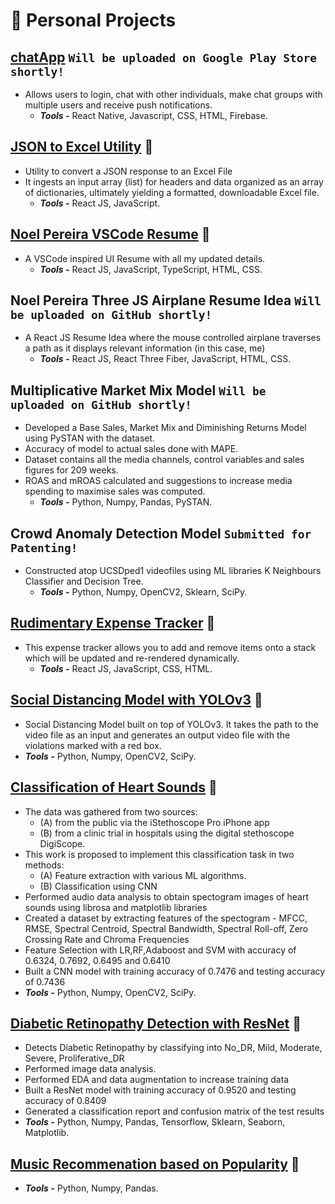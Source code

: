 # 🧪 Personal Projects

## [chatApp](https://github.com/noelp2500/chatApp) `Will be uploaded on Google Play Store shortly!`

- Allows users to login, chat with other individuals, make chat groups with multiple users and receive push notifications.
  - _**Tools -**_ React Native, Javascript, CSS, HTML, Firebase.

## [JSON to Excel Utility](https://github.com/noelp2500/JSON-To-Excel) 🔗

- Utility to convert a JSON response to an Excel File
- It ingests an input array (list) for headers and data organized as an array of dictionaries, ultimately yielding a formatted, downloadable Excel file.
  - _**Tools -**_ React JS, JavaScript.

## [Noel Pereira VSCode Resume](https://github.com/noelp2500/Noel-Pereira-VS-Code-Resume) 🔗

- A VSCode inspired UI Resume with all my updated details.
  - _**Tools -**_ React JS, JavaScript, TypeScript, HTML, CSS.

## Noel Pereira Three JS Airplane Resume Idea `Will be uploaded on GitHub shortly!`

- A React JS Resume Idea where the mouse controlled airplane traverses a path as it displays relevant information (in this case, me)
  - _**Tools -**_ React JS, React Three Fiber, JavaScript, HTML, CSS.

## Multiplicative Market Mix Model `Will be uploaded on GitHub shortly!`

- Developed a Base Sales, Market Mix and Diminishing Returns Model using PySTAN with the dataset.
- Accuracy of model to actual sales done with MAPE.
- Dataset contains all the media channels, control variables and sales figures for 209 weeks.
- ROAS and mROAS calculated and suggestions to increase media spending to maximise sales was computed.
  - _**Tools -**_ Python, Numpy, Pandas, PySTAN.

## Crowd Anomaly Detection Model `Submitted for Patenting!`

- Constructed atop UCSDped1 videofiles using ML libraries K Neighbours Classifier and Decision Tree.
  - _**Tools -**_ Python, Numpy, OpenCV2, Sklearn, SciPy.

## [Rudimentary Expense Tracker](https://github.com/noelp2500/React---Expense-Tracker-Project) 🔗

- This expense tracker allows you to add and remove items onto a stack which will be updated and re-rendered dynamically.
  - _**Tools -**_ React JS, JavaScript, CSS, HTML.

## [Social Distancing Model with YOLOv3](https://github.com/noelp2500/Social-distancing-engine-with-YOLOv3) 🔗

- Social Distancing Model built on top of YOLOv3. It takes the path to the video file as an input and generates an output video file with the violations marked with a red box.
- _**Tools -**_ Python, Numpy, OpenCV2, SciPy.

## [Classification of Heart Sounds](https://github.com/noelp2500/Classification-Of-Heart-Sounds-Project) 🔗

- The data was gathered from two sources:
  - (A) from the public via the iStethoscope Pro iPhone app
  - (B) from a clinic trial in hospitals using the digital stethoscope DigiScope.
- This work is proposed to implement this classification task in two methods:
  - (A) Feature extraction with various ML algorithms.
  - (B) Classification using CNN
- Performed audio data analysis to obtain spectogram images of heart sounds using librosa and matplotlib libraries
- Created a dataset by extracting features of the spectogram - MFCC, RMSE, Spectral Centroid, Spectral Bandwidth, Spectral Roll-off, Zero Crossing Rate and Chroma Frequencies
- Feature Selection with LR,RF,Adaboost and SVM with accuracy of 0.6324, 0.7692, 0.6495 and 0.6410
- Built a CNN model with training accuracy of 0.7476 and testing accuracy of 0.7436
- _**Tools -**_ Python, Numpy, OpenCV2, SciPy.

## [Diabetic Retinopathy Detection with ResNet](https://github.com/noelp2500/Diabetic-Retinopathy-Detection-With-ResNet-Model) 🔗

- Detects Diabetic Retinopathy by classifying into No_DR, Mild, Moderate, Severe, Proliferative_DR
- Performed image data analysis.
- Performed EDA and data augmentation to increase training data
- Built a ResNet model with training accuracy of 0.9520 and testing accuracy of 0.8409
- Generated a classification report and confusion matrix of the test results
- _**Tools -**_ Python, Numpy, Pandas, Tensorflow, Sklearn, Seaborn, Matplotlib.

## [Music Recommenation based on Popularity](https://github.com/noelp2500/Music-Recommendation-Engine.py/tree/main) 🔗

- _**Tools -**_ Python, Numpy, Pandas.

